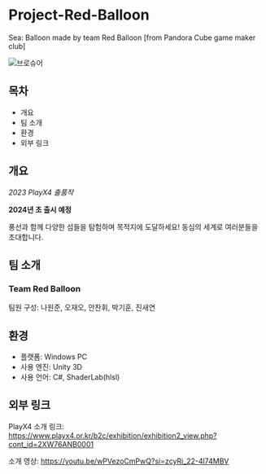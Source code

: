 # Project-Red-Balloon
Sea: Balloon made by team Red Balloon [from Pandora Cube game maker club]

![브로슈어](https://github.com/sladja3929/Project-Red-Balloon/assets/43125863/ca7f5573-4db4-4190-9cc9-e340a71ff6ac)

## 목차
+ 개요
+ 팀 소개
+ 환경
+ 외부 링크

## 개요
*2023 PlayX4 출품작*

**2024년 초 출시 예정**

풍선과 함께 다양한 섬들을 탐험하며 목적지에 도달하세요! 동심의 세계로 여러분들을 초대합니다.


## 팀 소개
### Team Red Balloon
팀원 구성: 나원준, 오재오, 안찬휘, 박기훈, 진새연

## 환경
+ 플랫폼: Windows PC
+ 사용 엔진: Unity 3D
+ 사용 언어: C#, ShaderLab(hlsl)

## 외부 링크
PlayX4 소개 링크: https://www.playx4.or.kr/b2c/exhibition/exhibition2_view.php?cont_id=2XW76ANB0001

소개 영상: https://youtu.be/wPVezoCmPwQ?si=zcyRi_22-4l74MBV
